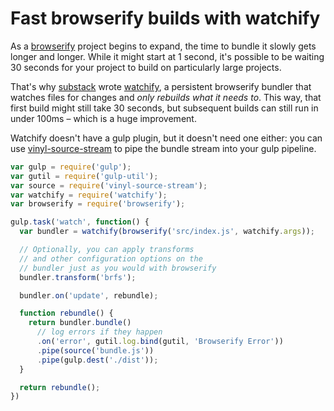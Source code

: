 # Fast browserify builds with watchify

As a [browserify](http://github.com/substack/node-browserify) project begins to expand, the time to bundle it slowly gets longer and longer. While it might start at 1 second, it's possible to be waiting 30 seconds for your project to build on particularly large projects.

That's why [substack](http://github.com/substack) wrote [watchify](http://github.com/substack/watchify), a persistent browserify bundler that watches files for changes and *only rebuilds what it needs to*. This way, that first build might still take 30 seconds, but subsequent builds can still run in under 100ms – which is a huge improvement.

Watchify doesn't have a gulp plugin, but it doesn't need one either: you can use [vinyl-source-stream](http://github.com/hughsk/vinyl-source-stream) to pipe the bundle stream into your gulp pipeline.

``` javascript
var gulp = require('gulp');
var gutil = require('gulp-util');
var source = require('vinyl-source-stream');
var watchify = require('watchify');
var browserify = require('browserify');

gulp.task('watch', function() {
  var bundler = watchify(browserify('src/index.js', watchify.args));

  // Optionally, you can apply transforms
  // and other configuration options on the
  // bundler just as you would with browserify
  bundler.transform('brfs');

  bundler.on('update', rebundle);

  function rebundle() {
    return bundler.bundle()
      // log errors if they happen
      .on('error', gutil.log.bind(gutil, 'Browserify Error'))
      .pipe(source('bundle.js'))
      .pipe(gulp.dest('./dist'));
  }

  return rebundle();
})
```
